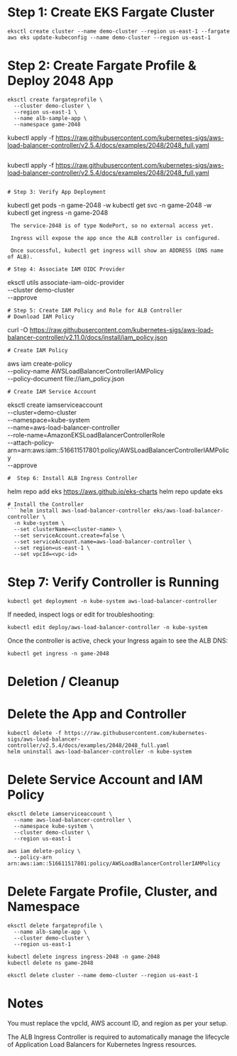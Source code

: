 
# Step 1: Create EKS Fargate Cluster
```
eksctl create cluster --name demo-cluster --region us-east-1 --fargate
aws eks update-kubeconfig --name demo-cluster --region us-east-1
```

# Step 2: Create Fargate Profile & Deploy 2048 App
```
eksctl create fargateprofile \
  --cluster demo-cluster \
  --region us-east-1 \
  --name alb-sample-app \
  --namespace game-2048
```
kubectl apply -f https://raw.githubusercontent.com/kubernetes-sigs/aws-load-balancer-controller/v2.5.4/docs/examples/2048/2048_full.yaml
```
```
kubectl apply -f https://raw.githubusercontent.com/kubernetes-sigs/aws-load-balancer-controller/v2.5.4/docs/examples/2048/2048_full.yaml

```

# Step 3: Verify App Deployment
```
kubectl get pods -n game-2048 -w
kubectl get svc -n game-2048 -w
kubectl get ingress -n game-2048

```
 The service-2048 is of type NodePort, so no external access yet.

 Ingress will expose the app once the ALB controller is configured.

 Once successful, kubectl get ingress will show an ADDRESS (DNS name of ALB).

# Step 4: Associate IAM OIDC Provider
```
eksctl utils associate-iam-oidc-provider \
  --cluster demo-cluster \
  --approve

```
# Step 5: Create IAM Policy and Role for ALB Controller
# Download IAM Policy
```
curl -O https://raw.githubusercontent.com/kubernetes-sigs/aws-load-balancer-controller/v2.11.0/docs/install/iam_policy.json
```
# Create IAM Policy
``` 
aws iam create-policy \
  --policy-name AWSLoadBalancerControllerIAMPolicy \
  --policy-document file://iam_policy.json

```
# Create IAM Service Account
```
eksctl create iamserviceaccount \
  --cluster=demo-cluster \
  --namespace=kube-system \
  --name=aws-load-balancer-controller \
  --role-name=AmazonEKSLoadBalancerControllerRole \
  --attach-policy-arn=arn:aws:iam::516611517801:policy/AWSLoadBalancerControllerIAMPolicy \
  --approve
```
#  Step 6: Install ALB Ingress Controller
```
helm repo add eks https://aws.github.io/eks-charts
helm repo update eks

```
# Install the Controller
``` helm install aws-load-balancer-controller eks/aws-load-balancer-controller \
  -n kube-system \
  --set clusterName=<cluster-name> \
  --set serviceAccount.create=false \
  --set serviceAccount.name=aws-load-balancer-controller \
  --set region=us-east-1 \
  --set vpcId=<vpc-id>
```
#  Step 7: Verify Controller is Running
```
kubectl get deployment -n kube-system aws-load-balancer-controller
```
If needed, inspect logs or edit for troubleshooting:
```
kubectl edit deploy/aws-load-balancer-controller -n kube-system
```
Once the controller is active, check your Ingress again to see the ALB DNS:

```
kubectl get ingress -n game-2048
```

# Deletion / Cleanup
# Delete the App and Controller

```
kubectl delete -f https://raw.githubusercontent.com/kubernetes-sigs/aws-load-balancer-controller/v2.5.4/docs/examples/2048/2048_full.yaml
helm uninstall aws-load-balancer-controller -n kube-system

```
# Delete Service Account and IAM Policy
```
eksctl delete iamserviceaccount \
  --name aws-load-balancer-controller \
  --namespace kube-system \
  --cluster demo-cluster \
  --region us-east-1

aws iam delete-policy \
  --policy-arn arn:aws:iam::516611517801:policy/AWSLoadBalancerControllerIAMPolicy
```
# Delete Fargate Profile, Cluster, and Namespace

```
eksctl delete fargateprofile \
  --name alb-sample-app \
  --cluster demo-cluster \
  --region us-east-1

kubectl delete ingress ingress-2048 -n game-2048
kubectl delete ns game-2048

eksctl delete cluster --name demo-cluster --region us-east-1
```
# Notes
You must replace the vpcId, AWS account ID, and region as per your setup.

The ALB Ingress Controller is required to automatically manage the lifecycle of Application Load Balancers for Kubernetes Ingress resources.
